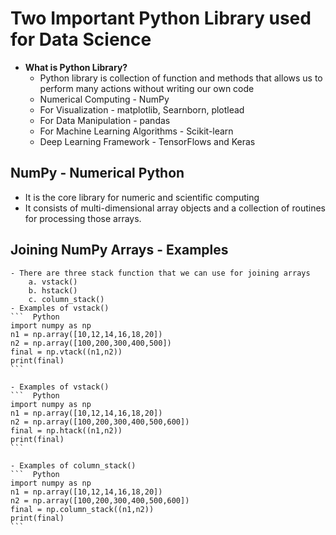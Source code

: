 # **Two Important Python Library used for Data Science**
- **What is Python Library?**
    - Python library is collection of function and methods that allows us to perform many actions without writing our own code
    - Numerical Computing - NumPy
    - For Visualization - matplotlib, Searnborn, plotlead
    - For Data Manipulation - pandas
    - For Machine Learning Algorithms - Scikit-learn
    - Deep Learning Framework - TensorFlows and Keras

## **NumPy - Numerical Python**
- It is the core library for numeric and scientific computing
- It consists of multi-dimensional array objects and a collection of routines for processing those arrays.

## **Joining NumPy Arrays - Examples**  
    - There are three stack function that we can use for joining arrays  
        a. vstack()  
        b. hstack()  
        c. column_stack()  
    - Examples of vstack()  
    ```  Python
    import numpy as np
    n1 = np.array([10,12,14,16,18,20])
    n2 = np.array([100,200,300,400,500])
    final = np.vtack((n1,n2))
    print(final)
    ```

    - Examples of vstack()  
    ```  Python
    import numpy as np
    n1 = np.array([10,12,14,16,18,20])
    n2 = np.array([100,200,300,400,500,600])
    final = np.htack((n1,n2))
    print(final)
    ```

    - Examples of column_stack()  
    ```  Python
    import numpy as np
    n1 = np.array([10,12,14,16,18,20])
    n2 = np.array([100,200,300,400,500,600])
    final = np.column_stack((n1,n2))
    print(final)
    ```


